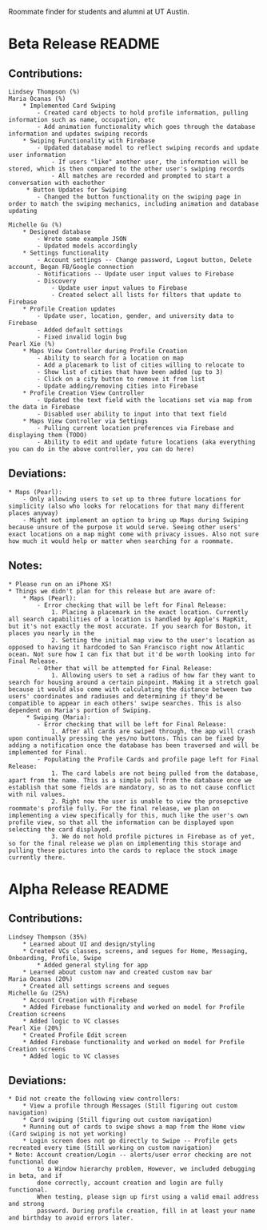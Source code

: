 Roommate finder for students and alumni at UT Austin.

# Beta Release README

## Contributions:
    Lindsey Thompson (%)
    Maria Ocanas (%)
        * Implemented Card Swiping
            - Created card objects to hold profile information, pulling information such as name, occupation, etc
            - Add animation functionality which goes through the database information and updates swiping records
        * Swiping Functionality with Firebase
            - Updated database model to reflect swiping records and update user information
                - If users "like" another user, the information will be stored, which is then compared to the other user's swiping records
                - All matches are recorded and prompted to start a conversation with eachother
         * Button Updates for Swiping
            - Changed the button functionality on the swiping page in order to match the swiping mechanics, including animation and database updating
            
    Michelle Gu (%)
        * Designed database
            - Wrote some example JSON
            - Updated models accordingly
        * Settings functionality
            - Account settings -- Change password, Logout button, Delete account, Began FB/Google connection
            - Notifications -- Update user input values to Firebase
            - Discovery
                - Update user input values to Firebase
                - Created select all lists for filters that update to Firebase
        * Profile Creation updates
            - Update user, location, gender, and university data to Firebase
            - Added default settings
            - Fixed invalid login bug
    Pearl Xie (%)
        * Maps View Controller during Profile Creation 
            - Ability to search for a location on map 
            - Add a placemark to list of cities willing to relocate to 
            - Show list of cities that have been added (up to 3)
            - Click on a city button to remove it from list
            - Update adding/removing cities into Firebase
        * Profile Creation View Controller
            - Updated the text field with the locations set via map from the data in Firebase
            - Disabled user ability to input into that text field
        * Maps View Controller via Settings
            - Pulling current location preferences via Firebase and displaying them (TODO)
            - Ability to edit and update future locations (aka everything you can do in the above controller, you can do here)

## Deviations:
    * Maps (Pearl):
        - Only allowing users to set up to three future locations for simplicity (also who looks for relocations for that many different places anyway)
        - Might not implement an option to bring up Maps during Swiping because unsure of the purpose it would serve. Seeing other users' exact locations on a map might come with privacy issues. Also not sure how much it would help or matter when searching for a roommate.
    
## Notes:
    * Please run on an iPhone XS! 
    * Things we didn't plan for this release but are aware of:
        * Maps (Pearl):
            - Error checking that will be left for Final Release:
                1. Placing a placemark in the exact location. Currently all search capabilities of a location is handled by Apple's MapKit, but it's not exactly the most accurate. If you search for Boston, it places you nearly in the
                2. Setting the initial map view to the user's location as opposed to having it hardcoded to San Francisco right now Atlantic ocean. Not sure how I can fix that but it'd be worth looking into for Final Release.
            - Other that will be attempted for Final Release:
                1. Allowing users to set a radius of how far they want to search for housing around a certain pinpoint. Making it a stretch goal because it would also come with calculating the distance between two users' coordinates and radiuses and determining if they'd be compatible to appear in each others' swipe searches. This is also dependent on Maria's portion of Swiping.
         * Swiping (Maria):
            - Error checking that will be left for Final Release:
                1. After all cards are swiped through, the app will crash upon continually pressing the yes/no buttons. This can be fixed by adding a notification once the database has been traversed and will be implemented for Final.
            - Populating the Profile Cards and profile page left for Final Release:
                1. The card labels are not being pulled from the database, apart from the name. This is a simple pull from the database once we establish that some fields are mandatory, so as to not cause conflict with nil values.
                2. Right now the user is unable to view the prosepctive roommate's profile fully. For the final release, we plan on implementing a view specifically for this, much like the user's own profile view, so that all the information can be displayed upon selecting the card displayed. 
                3. We do not hold profile pictures in Firebase as of yet, so for the final release we plan on implementing this storage and pulling these pictures into the cards to replace the stock image currently there.


# Alpha Release README

## Contributions:
    Lindsey Thompson (35%)
        * Learned about UI and design/styling
        * Created VCs classes, screens, and segues for Home, Messaging, Onboarding, Profile, Swipe
            * Added general styling for app
        * Learned about custom nav and created custom nav bar
    Maria Ocanas (20%)
        * Created all settings screens and segues
    Michelle Gu (25%)
        * Account Creation with Firebase
        * Added Firebase functionality and worked on model for Profile Creation screens
        * Added logic to VC classes
    Pearl Xie (20%)
        * Created Profile Edit screen
        * Added Firebase functionality and worked on model for Profile Creation screens
        * Added logic to VC classes

## Deviations:
    * Did not create the following view controllers:
        * View a profile through Messages (Still figuring out custom navigation)
        * Card swiping (Still figuring out custom navigation)
        * Running out of cards to swipe shows a map from the Home view (Card swiping is not yet working)
        * Login screen does not go directly to Swipe -- Profile gets recreated every time (Still working on custom navigation)
    * Note: Account creation/Login -- alerts/user error checking are not functional due 
            to a Window hierarchy problem, However, we included debugging in beta, and if
            done correctly, account creation and login are fully functional.
            When testing, please sign up first using a valid email address and strong
            password. During profile creation, fill in at least your name and birthday to avoid errors later.

